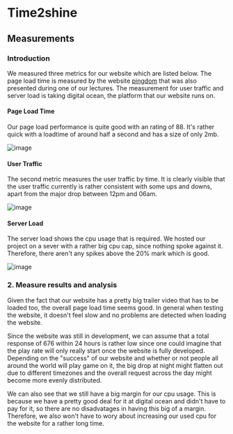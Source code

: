 # Time2shine
## Measurements
### Introduction
We measured three metrics for our website which are listed below. The page load time is measured by the website [pingdom](https://www.pingdom.com/) that was also presented during one of our lectures. The measurement for user traffic and server load is taking digital ocean, the platform that our website runs on.
#### Page Load Time​
Our page load performance is quite good with an rating of 88. It's rather quick with a loadtime of around half a second and has a size of only 2mb.

![image](https://github.com/SE-TINF22B6/time2shine/assets/49996344/a5680c23-3b90-4cf1-810d-98476f96eaee)

#### User Traffic
The second metric measures the user traffic by time. It is clearly visible that the user traffic currently is rather consistent with some ups and downs, apart from the major drop between 12pm and 06am.

![image](https://github.com/SE-TINF22B6/time2shine/assets/49996344/e928f2df-7803-4973-be2c-a8c3daf2ace7)

#### Server Load
The server load shows the cpu usage that is required. We hosted our project on a sever with a rather big cpu cap, since nothing spoke against it. Therefore, there aren't any spikes above the 20% mark which is good. 

![image](https://github.com/SE-TINF22B6/time2shine/assets/49996344/27b441a2-2cde-4566-9db1-5e1466192d94)


### 2. Measure results and analysis
Given the fact that our website has a pretty big trailer video that has to be loaded too, the overall page load time seems good. In general when testing the website, it doesn't feel slow and no problems are detected when loading the website.

Since the website was still in development, we can assume that a total response of 676 within 24 hours is rather low since one could imagine that the play rate will only really start once the website is fully developed. Depending on the "success" of our website and whether or not people all around the world will play game on it, the big drop at night might flatten out due to different timezones and the overall request across the day might become more evenly distributed. 

We can also see that we still have a big margin for our cpu usage. This is because we have a pretty good deal for it at digital ocean and didn't have to pay for it, so there are no disadvatages in having this big of a margin. Therefore, we also won't have to wory about increasing our used cpu for the website for a rather long time.
